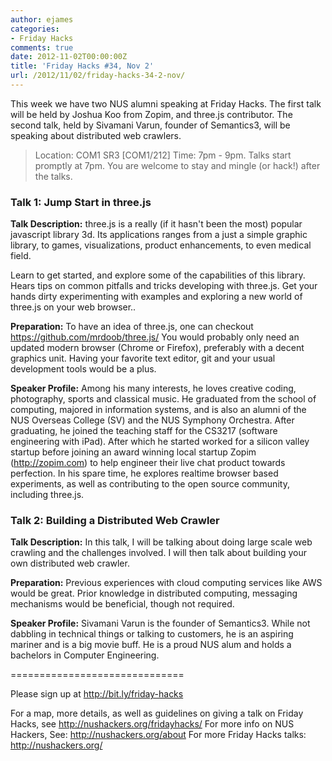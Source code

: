```yaml
---
author: ejames
categories:
- Friday Hacks
comments: true
date: 2012-11-02T00:00:00Z
title: 'Friday Hacks #34, Nov 2'
url: /2012/11/02/friday-hacks-34-2-nov/
---
```


This week we have two NUS alumni speaking at Friday Hacks. The first talk will be held by Joshua Koo from Zopim, and three.js contributor. The second talk, held by Sivamani Varun, founder of Semantics3, will be speaking about distributed web crawlers.

<blockquote>
Location: COM1 SR3 [COM1/212]
Time: 7pm - 9pm.
Talks start promptly at 7pm. You are welcome to stay and mingle (or hack!) after the talks.
 </blockquote>

<h3>Talk 1: Jump Start in three.js</h3>

<strong>Talk Description:</strong>
three.js is a really (if it hasn't been the most) popular javascript library 3d. Its applications ranges from a just a simple graphic library, to games, visualizations, product enhancements, to even medical field. 
 
Learn to get started, and explore some of the capabilities of this library. Hears tips on common pitfalls and tricks developing with three.js. Get your hands dirty experimenting with examples and exploring a new world of three.js on your web browser..
 
<strong>Preparation:</strong>
To have an idea of three.js, one can checkout https://github.com/mrdoob/three.js/
You would probably only need an updated modern browser (Chrome or Firefox), preferably with a decent graphics unit.
Having your favorite text editor, git and your usual development tools would be a plus.
 
<strong>Speaker Profile:</strong>
Among his many interests, he loves creative coding, photography, sports and classical music. He graduated from the school of computing, majored in information systems, and is also an alumni of the NUS Overseas College (SV) and the NUS Symphony Orchestra. After graduating, he joined the teaching staff for the CS3217 (software engineering with iPad). After which he started worked for a silicon valley startup before joining an award winning local startup Zopim (http://zopim.com) to help engineer their live chat product towards perfection. In his spare time, he explores realtime browser based experiments, as well as contributing to the open source community, including three.js.
 
<h3>Talk 2: Building a Distributed Web Crawler</h3>

<strong>Talk Description:</strong>
In this talk, I will be talking about doing large scale web crawling and the challenges involved. I will then talk about building your own distributed web crawler. 
 
<strong>Preparation:</strong>
Previous experiences with cloud computing services like AWS would be great. Prior knowledge in distributed computing, messaging mechanisms would be beneficial, though not required.

<strong>Speaker Profile:</strong>
Sivamani Varun is the founder of Semantics3. While not dabbling in technical things or talking to customers, he is an aspiring mariner and is a big movie buff. He is a proud NUS alum and holds a bachelors in Computer Engineering.
 
==============================
 
Please sign up at <a href="http://bit.ly/friday-hacks">http://bit.ly/friday-hacks</a>
 
For a map, more details, as well as guidelines on giving a talk on Friday Hacks, see http://nushackers.org/fridayhacks/
For more info on NUS Hackers, See: <a href="/about">http://nushackers.org/about</a>
For more Friday Hacks talks: <a href="/">http://nushackers.org/</a>
